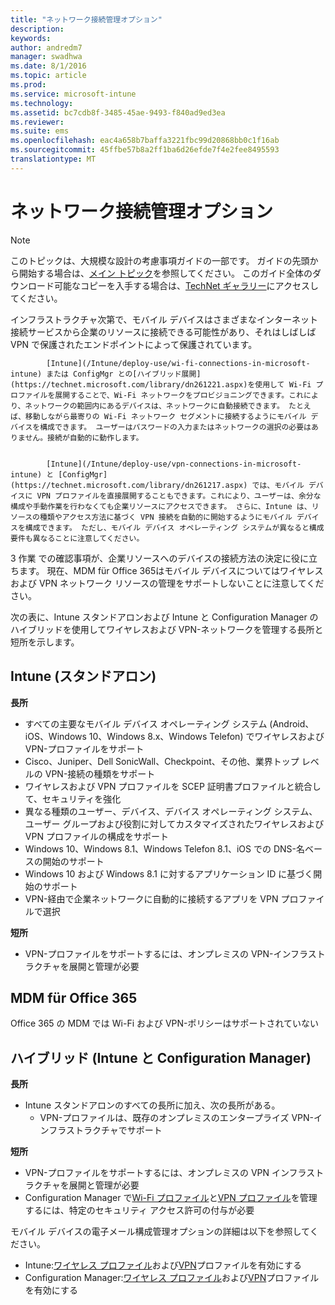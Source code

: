 ```yaml
---
title: "ネットワーク接続管理オプション"
description: 
keywords: 
author: andredm7
manager: swadhwa
ms.date: 8/1/2016
ms.topic: article
ms.prod: 
ms.service: microsoft-intune
ms.technology: 
ms.assetid: bc7cdb8f-3485-45ae-9493-f840ad9ed3ea
ms.reviewer: 
ms.suite: ems
ms.openlocfilehash: eac4a658b7baffa3221fbc99d20868bb0c1f16ab
ms.sourcegitcommit: 45ffbe57b8a2ff1ba6d26efde7f4e2fee8495593
translationtype: MT
---
```

# <a name=""></a>ネットワーク接続管理オプション

>[!NOTE]
>このトピックは、大規模な設計の考慮事項ガイドの一部です。 ガイドの先頭から開始する場合は、[メイン トピック](mdm-design-considerations-guide.md)を参照してください。 このガイド全体のダウンロード可能なコピーを入手する場合は、[TechNet ギャラリー](https://gallery.technet.microsoft.com/Mobile-Device-Management-7d401582)にアクセスしてください。

インフラストラクチャ次第で、モバイル デバイスはさまざまなインターネット接続サービスから企業のリソースに接続できる可能性があり、それはしばしば VPN で保護されたエンドポイントによって保護されています。


            [Intune](/Intune/deploy-use/wi-fi-connections-in-microsoft-intune) または ConfigMgr との[ハイブリッド展開](https://technet.microsoft.com/library/dn261221.aspx)を使用して Wi-Fi プロファイルを展開することで、Wi-Fi ネットワークをプロビジョニングできます。これにより、ネットワークの範囲内にあるデバイスは、ネットワークに自動接続できます。 たとえば、移動しながら最寄りの Wi-Fi ネットワーク セグメントに接続するようにモバイル デバイスを構成できます。 ユーザーはパスワードの入力またはネットワークの選択の必要はありません。接続が自動的に動作します。


            [Intune](/Intune/deploy-use/vpn-connections-in-microsoft-intune) と [ConfigMgr](https://technet.microsoft.com/library/dn261217.aspx) では、モバイル デバイスに VPN プロファイルを直接展開することもできます。これにより、ユーザーは、余分な構成や手動作業を行わなくても企業リソースにアクセスできます。 さらに、Intune は、リソースの種類やアクセス方法に基づく VPN 接続を自動的に開始するようにモバイル デバイスを構成できます。 ただし、モバイル デバイス オペレーティング システムが異なると構成要件も異なることに注意してください。

3 作業 での確認事項が、企業リソースへのデバイスの接続方法の決定に役に立ちます。 現在、<token>MDM für Office 365</token>はモバイル デバイスについてはワイヤレスおよび VPN ネットワーク リソースの管理をサポートしないことに注意してください。

次の表に、Intune スタンドアロンおよび Intune と Configuration Manager のハイブリッドを使用してワイヤレスおよび VPN-ネットワークを管理する長所と短所を示します。

## <a name="intune-"></a>Intune (スタンドアロン)

**長所**

- すべての主要なモバイル デバイス オペレーティング システム (Android、iOS、Windows 10、Windows 8.x、Windows Telefon) でワイヤレスおよび VPN-プロファイルをサポート 
- Cisco、Juniper、Dell SonicWall、Checkpoint、その他、業界トップ レベルの VPN-接続の種類をサポート
- ワイヤレスおよび VPN プロファイルを SCEP 証明書プロファイルと統合して、セキュリティを強化
- 異なる種類のユーザー、デバイス、デバイス オペレーティング システム、ユーザー グループおよび役割に対してカスタマイズされたワイヤレスおよび VPN プロファイルの構成をサポート
- Windows 10、Windows 8.1、Windows Telefon 8.1、iOS での DNS-名ベースの開始のサポート
- Windows 10 および Windows 8.1 に対するアプリケーション ID に基づく開始のサポート
- VPN-経由で企業ネットワークに自動的に接続するアプリを VPN プロファイルで選択

**短所**

- VPN-プロファイルをサポートするには、オンプレミスの VPN-インフラストラクチャを展開と管理が必要

## <a name="mdm-for-office-365"></a>MDM für Office 365

Office 365 の MDM では Wi-Fi および VPN-ポリシーはサポートされていない

## <a name="-intune-configmgr"></a>ハイブリッド (Intune と Configuration Manager)

**長所**

- Intune スタンドアロンのすべての長所に加え、次の長所がある。
    - VPN-プロファイルは、既存のオンプレミスのエンタープライズ VPN-インフラストラクチャでサポート

**短所**

- VPN-プロファイルをサポートするには、オンプレミスの VPN インフラストラクチャを展開と管理が必要 
- Configuration Manager で[Wi-Fi プロファイル](https://technet.microsoft.com/library/dn408646.aspx)と[VPN プロファイル](https://technet.microsoft.com/library/dn408643.aspx)を管理するには、特定のセキュリティ アクセス許可の付与が必要

モバイル デバイスの電子メール構成管理オプションの詳細は以下を参照してください。

- Intune:[ワイヤレス プロファイル](/Intune/deploy-use/wi-fi-connections-in-microsoft-intune)および[VPN](/Intune/deploy-use/vpn-connections-in-microsoft-intune)プロファイルを有効にする
- Configuration Manager:[ワイヤレス プロファイル](https://technet.microsoft.com/library/dn261221.aspx)および[VPN](https://technet.microsoft.com/library/dn261217.aspx)プロファイルを有効にする
